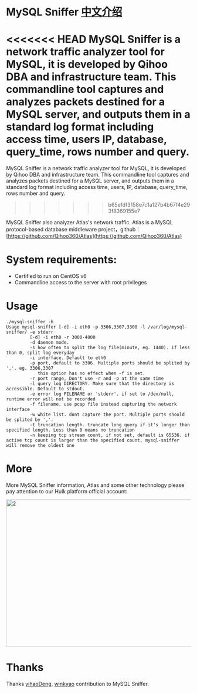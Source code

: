 # MySQL Sniffer [中文介绍](https://github.com/Qihoo360/mysql-sniffer/blob/master/README_CN.md)
<<<<<<< HEAD
MySQL Sniffer is a network traffic analyzer tool for MySQL, it is developed by Qihoo DBA and infrastructure team. This commandline tool captures and analyzes packets destined for a MySQL
server, and outputs them in a standard log format including access time, users IP, database, query_time, rows number and query.
=======
MySQL Sniffer is a network traffic analyzer tool for MySQL, it is developed by Qihoo DBA and infrastructure team. This commandline tool captures and analyzes packets destined for a MySQL 
server, and outputs them in a standard log format including access time, users, IP, database, query_time, rows number and query.
>>>>>>> b65efdf3158e7c1a127b4b67f4e293f8369155e7

MySQL Sniffer also analyzer Atlas's network traffic. Atlas is a MySQL protocol-based database middleware project，github：[https://github.com/Qihoo360/Atlas](https://github.com/Qihoo360/Atlas)

# System requirements:
- Certified to run on CentOS v6 
- Commandline access to the server with root privileges

# Usage
```
./mysql-sniffer -h
Usage mysql-sniffer [-d] -i eth0 -p 3306,3307,3308 -l /var/log/mysql-sniffer/ -e stderr
         [-d] -i eth0 -r 3000-4000
         -d daemon mode.
         -s how often to split the log file(minute, eg. 1440). if less than 0, split log everyday
         -i interface. Default to eth0
         -p port, default to 3306. Multiple ports should be splited by ','. eg. 3306,3307
            this option has no effect when -f is set.
         -r port range, Don't use -r and -p at the same time
         -l query log DIRECTORY. Make sure that the directory is accessible. Default to stdout.
         -e error log FILENAME or 'stderr'. if set to /dev/null, runtime error will not be recorded
         -f filename. use pcap file instead capturing the network interface
         -w white list. dont capture the port. Multiple ports should be splited by ','.
         -t truncation length. truncate long query if it's longer than specified length. Less than 0 means no truncation
         -n keeping tcp stream count, if not set, default is 65536. if active tcp count is larger than the specified count, mysql-sniffer will remove the oldest one
```

# More
More MySQL Sniffer information, Atlas and some other technology please pay attention to our Hulk platform official account:

<img src="http://i.imgur.com/pL4ni57.png" height = "400" width = "600" alt="2">

# Thanks
Thanks [yihaoDeng](https://github.com/yihaoDeng), [winkyao](https://github.com/winkyao) contribution to MySQL Sniffer.
